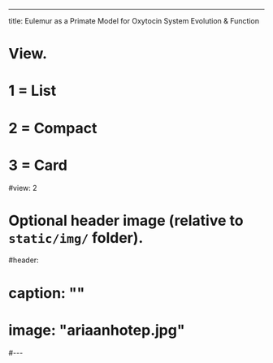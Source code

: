 ---
title: Eulemur as a Primate Model for Oxytocin System Evolution & Function

# View.
#   1 = List
#   2 = Compact
#   3 = Card
#view: 2

# Optional header image (relative to `static/img/` folder).
#header:
#  caption: ""
#  image: "ariaanhotep.jpg"
#---
